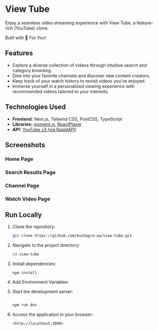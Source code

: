 # View Tube

Enjoy a seamless video streaming experience with View Tube, a feature-rich (YouTube) clone.

Built with 🤍 For You!

## Features

- Explore a diverse collection of videos through intuitive search and category browsing.
- Dive into your favorite channels and discover new content creators.
- Keep track of your watch history to revisit videos you've enjoyed.
- Immerse yourself in a personalized viewing experience with recommended videos tailored to your interests.

## Technologies Used

- **Frontend:** Next.js, Tailwind CSS, PostCSS, TypeScript
- **Libraries:** [moment.js](https://momentjs.com/), [ReactPlayer](https://www.npmjs.com/package/react-player)
- **API:** [YouTube v3 (via RapidAPI)](https://rapidapi.com/ytdlfree/api/youtube-v31)

## Screenshots

### Home Page

### Search Results Page

### Channel Page

### Watch Video Page

## Run Locally

1. Clone the repository:

   ```bash
   git clone https://github.com/kushagra-aa/view-tube.git
   ```

2. Navigate to the project directory:

   ```bash
   cd view-tube 
   ```

3. Install dependencies:

   ```bash3.
   npm install
   ```

4. Add Environment Variables:

5. Start the development server:

   ```bash

   npm run dev
   ```

6. Access the application in your browser:

   ```arduino
   <http://localhost:3000>
   ```
